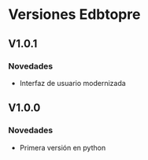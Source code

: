 # Versiones Edbtopre

## V1.0.1

### Novedades

- Interfaz de usuario modernizada

## V1.0.0

### Novedades

- Primera versión en python
